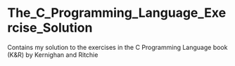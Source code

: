 # The_C_Programming_Language_Exercise_Solution
Contains my solution to the exercises in the C Programming Language book (K&amp;R) by Kernighan and Ritchie
